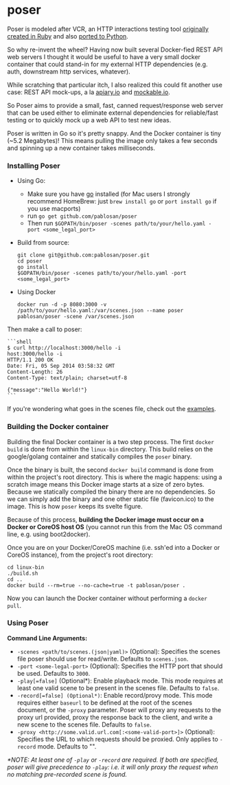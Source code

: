 poser
=====

Poser is modeled after VCR, an HTTP interactions testing tool [originally created in Ruby](https://github.com/vcr/vcr) and also [ported to Python](https://github.com/kevin1024/vcrpy).

So why re-invent the wheel? Having now built several Docker-fied REST API web servers I thought it would be useful to have a very small docker container that could stand-in for my external HTTP dependencies (e.g. auth, downstream http services, whatever).

While scratching that particular itch, I also realized this could fit another use case: REST API mock-ups, a la [apiary.io](http://apiary.io/) and [mockable.io](http://www.mockable.io/).

So Poser aims to provide a small, fast, canned request/response web server that can be used either to eliminate external dependencies for reliable/fast testing or to quickly mock up a web API to test new ideas.

Poser is written in Go so it's pretty snappy. And the Docker container is tiny (~5.2 Megabytes)! This means pulling the image only takes a few seconds and spinning up a new container takes milliseconds.

### Installing Poser

  * Using Go:
    * Make sure you have [go](http://golang.org/) installed (for Mac users I strongly recommend HomeBrew: just `brew install go` or `port install go` if you use macports)
    * run `go get github.com/pablosan/poser`
    * Then run `$GOPATH/bin/poser -scenes path/to/your/hello.yaml -port <some_legal_port>`
  * Build from source:

    ```shell
    git clone git@github.com:pablosan/poser.git
    cd poser
    go install
    $GOPATH/bin/poser -scenes path/to/your/hello.yaml -port <some_legal_port>
    ```

  * Using Docker

    `docker run -d -p 8080:3000 -v /path/to/your/hello.yaml:/var/scenes.json --name poser pablosan/poser -scene /var/scenes.json`

  Then make a call to poser:

    ```shell
    $ curl http://localhost:3000/hello -i
    host:3000/hello -i
    HTTP/1.1 200 OK
    Date: Fri, 05 Sep 2014 03:58:32 GMT
    Content-Length: 26
    Content-Type: text/plain; charset=utf-8

    {"message":"Hello World!"}
    ```

If you're wondering what goes in the scenes file, check out the [examples](examples).

### Building the Docker container

Building the final Docker container is a two step process. The first `docker build` is done from within the `linux-bin` directory. This build relies on the google/golang container and statically compiles the `poser` binary.

Once the binary is built, the second `docker build` command is done from within the project's root directory. This is where the magic happens: using a scratch image means this Docker image starts at a size of zero bytes. Because we statically compiled the binary there are no dependencies. So we can simply add the binary and one other static file (favicon.ico) to the image. This is how `poser` keeps its svelte figure.

Because of this process, __building the Docker image must occur on a Docker or CoreOS host OS__ (you cannot run this from the Mac OS command line, e.g. using boot2docker).

Once you are on your Docker/CoreOS machine (i.e. ssh'ed into a Docker or CoreOS instance), from the project's root directory:

  ```shell
  cd linux-bin
  ./build.sh
  cd ..
  docker build --rm=true --no-cache=true -t pablosan/poser .
  ```

Now you can launch the Docker container without performing a `docker pull`.

### Using Poser

__Command Line Arguments:__

  * `-scenes <path/to/scenes.(json|yaml)>` (Optional): Specifies the scenes file poser should use for read/write. Defaults to `scenes.json`.
  * `-port <some-legal-port>` (Optional): Specifies the HTTP port that should be used. Defaults to `3000`.
  * `-play[=false]` (Optional*): Enable playback mode. This mode requires at least one valid scene to be present in the scenes file. Defaults to `false`.
  * `-record[=false] (Optional*)`: Enable record/provy mode. This mode requires either `baseurl` to be defined at the root of the scenes document, or the `-proxy` parameter. Poser will proxy any requests to the proxy url provided, proxy the response back to the client, and write a new scene to the scenes file. Defaults to `false`.
  * `-proxy <http://some.valid.url.com[:<some-valid-port>]>` (Optional): Specifies the URL to which requests should be proxied. Only applies to `-record` mode. Defaults to "".

_*NOTE: At least one of `-play` or `-record` are required. If both are specified, poser will give precedence to `-play`: i.e. it will only proxy the request when no matching pre-recorded scene is found._
